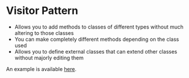 # Visitor Pattern

* Allows you to add methods to classes of different types without much altering to those classes
* You can make completely different methods depending on the class used
* Allows you to define external classes that can extend other classes without majorly editing them

An example is available [here](visitor.swift).
